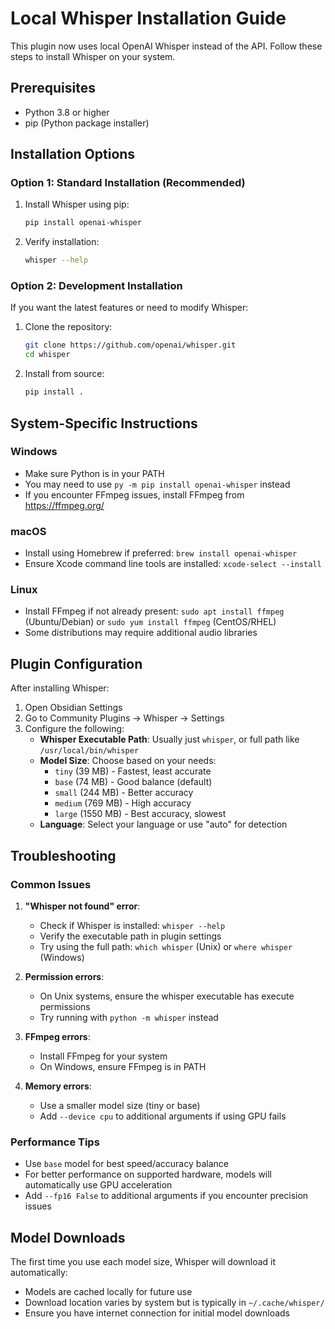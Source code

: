 # Local Whisper Installation Guide

This plugin now uses local OpenAI Whisper instead of the API. Follow these steps to install Whisper on your system.

## Prerequisites

- Python 3.8 or higher
- pip (Python package installer)

## Installation Options

### Option 1: Standard Installation (Recommended)

1. Install Whisper using pip:
   ```bash
   pip install openai-whisper
   ```

2. Verify installation:
   ```bash
   whisper --help
   ```

### Option 2: Development Installation

If you want the latest features or need to modify Whisper:

1. Clone the repository:
   ```bash
   git clone https://github.com/openai/whisper.git
   cd whisper
   ```

2. Install from source:
   ```bash
   pip install .
   ```

## System-Specific Instructions

### Windows
- Make sure Python is in your PATH
- You may need to use `py -m pip install openai-whisper` instead
- If you encounter FFmpeg issues, install FFmpeg from https://ffmpeg.org/

### macOS
- Install using Homebrew if preferred: `brew install openai-whisper`
- Ensure Xcode command line tools are installed: `xcode-select --install`

### Linux
- Install FFmpeg if not already present: `sudo apt install ffmpeg` (Ubuntu/Debian) or `sudo yum install ffmpeg` (CentOS/RHEL)
- Some distributions may require additional audio libraries

## Plugin Configuration

After installing Whisper:

1. Open Obsidian Settings
2. Go to Community Plugins → Whisper → Settings
3. Configure the following:
   - **Whisper Executable Path**: Usually just `whisper`, or full path like `/usr/local/bin/whisper`
   - **Model Size**: Choose based on your needs:
     - `tiny` (39 MB) - Fastest, least accurate
     - `base` (74 MB) - Good balance (default)
     - `small` (244 MB) - Better accuracy
     - `medium` (769 MB) - High accuracy
     - `large` (1550 MB) - Best accuracy, slowest
   - **Language**: Select your language or use "auto" for detection

## Troubleshooting

### Common Issues

1. **"Whisper not found" error**:
   - Check if Whisper is installed: `whisper --help`
   - Verify the executable path in plugin settings
   - Try using the full path: `which whisper` (Unix) or `where whisper` (Windows)

2. **Permission errors**:
   - On Unix systems, ensure the whisper executable has execute permissions
   - Try running with `python -m whisper` instead

3. **FFmpeg errors**:
   - Install FFmpeg for your system
   - On Windows, ensure FFmpeg is in PATH

4. **Memory errors**:
   - Use a smaller model size (tiny or base)
   - Add `--device cpu` to additional arguments if using GPU fails

### Performance Tips

- Use `base` model for best speed/accuracy balance
- For better performance on supported hardware, models will automatically use GPU acceleration
- Add `--fp16 False` to additional arguments if you encounter precision issues

## Model Downloads

The first time you use each model size, Whisper will download it automatically:
- Models are cached locally for future use
- Download location varies by system but is typically in `~/.cache/whisper/`
- Ensure you have internet connection for initial model downloads